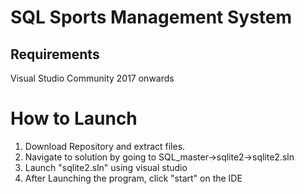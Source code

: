 # SQL Sports Management System
## Requirements
Visual Studio Community 2017 onwards

# How to Launch
1) Download Repository and extract files.
2) Navigate to solution by going to SQL_master->sqlite2->sqlite2.sln
3) Launch "sqlite2.sln" using visual studio
4) After Launching the program, click "start" on the IDE

